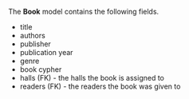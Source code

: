 The **Book** model contains the following fields.

* title
* authors 
* publisher
* publication year
* genre
* book cypher
* halls (FK) - the halls the book is assigned to
* readers (FK) - the readers the book was given to